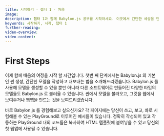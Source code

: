 ```yaml
---
title: 시작하기 - 챕터 1 - 처음
image: 
description: 챕터 1과 함께 Babylon.js 공부를 시작하세요. 이곳에서 간단한 세상을 단계별로 만들며 배움의 여정을 시작합니다.
keywords: 시작하기, 시작, 챕터 1
further-reading:
video-overview:
video-content:
---
```


# First Steps

<!-- Now it is time to start our learning journey together. The first steps will introduce you to the basics of using Babylon.js to create a scene, code a simple model and export it. Not only can models be created with Babylon.js a range of model types created in other software can be imported into Babylon.js. We will show that you can import a model into a scene, display it on the web or create a web app from it. From this beginning which replaces the usual 'Hello World' introduction we will, step by step, build a simple world. At the end of the journey we will have created a small village demonstrating the features of Babylon.js.  -->

이제 함께 배움의 여정을 시작 할 시간입니다. 첫번 째 단계에서는 Babylon.js 의 기본인 씬 생성, 간단한 모델을 작성하고 내보내는 법을 소개해드리겠습니다. Babylon.js 를 사용해 모델을 생성할 수 있을 뿐만 아니라 다른 소프트웨어로 만들어진 다양한 타입의 모델들도 Babylon.js 로 불러올 수 있습니다. 씬에서 모델을 불러오고, 그것을 웹에서 보여주거나 웹앱을 만드는 것을 보여드리겠습니다. 

<!-- Want to try out Babylon.js straight away? The examples on each page are also presented using the our interactive Playground where you can write, view and experiment with code immediately. Code properly formed and working within the playground can be copied and pasted into an HTML template and used as your first web app. -->

바로 Babylon.js 를 경험해보고 싶으신가요? 각 페이지에는 당신이 쓰고, 보고, 바로 시험해볼 수 있는 PlayGround로 이루어진 예시들이 있습니다. 정확히 작성되어 있고 작동하는 PlayGround 내의 코드들은 복사하여 HTML 템플릿에 붙여넣을 수 있고 당신의 첫 웹앱에 사용될 수 있습니다.